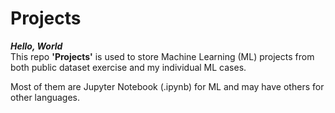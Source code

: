 # Projects
***Hello, World*** <br/>
This repo **'Projects'** is used to store Machine Learning (ML) projects from both public dataset exercise and my individual ML cases. <br/>

Most of them are Jupyter Notebook (.ipynb) for ML and may have others for other languages. <br/>
